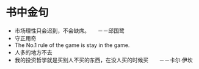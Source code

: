 # 书中金句

* 市场理性只会迟到，不会缺席。　　－－邱国鹭
* 守正用奇
* The No.1 rule of the game is stay in the game.
* 人多的地方不去
* 我的投资哲学就是买别人不买的东西，在没人买的时候买　　－－卡尔·伊坎